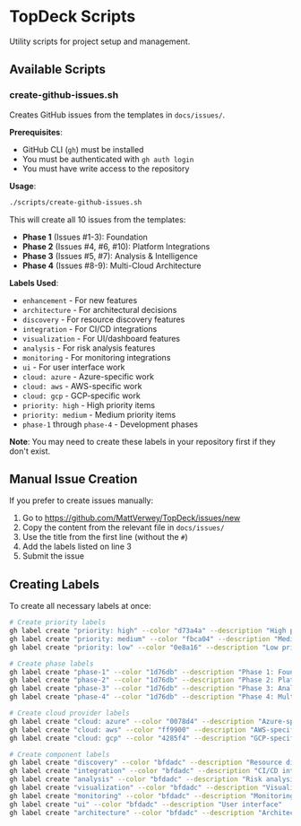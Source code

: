 # TopDeck Scripts

Utility scripts for project setup and management.

## Available Scripts

### create-github-issues.sh

Creates GitHub issues from the templates in `docs/issues/`.

**Prerequisites**:
- GitHub CLI (`gh`) must be installed
- You must be authenticated with `gh auth login`
- You must have write access to the repository

**Usage**:
```bash
./scripts/create-github-issues.sh
```

This will create all 10 issues from the templates:
- **Phase 1** (Issues #1-3): Foundation
- **Phase 2** (Issues #4, #6, #10): Platform Integrations
- **Phase 3** (Issues #5, #7): Analysis & Intelligence
- **Phase 4** (Issues #8-9): Multi-Cloud Architecture

**Labels Used**:
- `enhancement` - For new features
- `architecture` - For architectural decisions
- `discovery` - For resource discovery features
- `integration` - For CI/CD integrations
- `visualization` - For UI/dashboard features
- `analysis` - For risk analysis features
- `monitoring` - For monitoring integrations
- `ui` - For user interface work
- `cloud: azure` - Azure-specific work
- `cloud: aws` - AWS-specific work
- `cloud: gcp` - GCP-specific work
- `priority: high` - High priority items
- `priority: medium` - Medium priority items
- `phase-1` through `phase-4` - Development phases

**Note**: You may need to create these labels in your repository first if they don't exist.

## Manual Issue Creation

If you prefer to create issues manually:

1. Go to https://github.com/MattVerwey/TopDeck/issues/new
2. Copy the content from the relevant file in `docs/issues/`
3. Use the title from the first line (without the `#`)
4. Add the labels listed on line 3
5. Submit the issue

## Creating Labels

To create all necessary labels at once:

```bash
# Create priority labels
gh label create "priority: high" --color "d73a4a" --description "High priority"
gh label create "priority: medium" --color "fbca04" --description "Medium priority"
gh label create "priority: low" --color "0e8a16" --description "Low priority"

# Create phase labels
gh label create "phase-1" --color "1d76db" --description "Phase 1: Foundation"
gh label create "phase-2" --color "1d76db" --description "Phase 2: Platform Integrations"
gh label create "phase-3" --color "1d76db" --description "Phase 3: Analysis & Intelligence"
gh label create "phase-4" --color "1d76db" --description "Phase 4: Multi-Cloud Architecture"

# Create cloud provider labels
gh label create "cloud: azure" --color "0078d4" --description "Azure-specific"
gh label create "cloud: aws" --color "ff9900" --description "AWS-specific"
gh label create "cloud: gcp" --color "4285f4" --description "GCP-specific"

# Create component labels
gh label create "discovery" --color "bfdadc" --description "Resource discovery"
gh label create "integration" --color "bfdadc" --description "CI/CD integration"
gh label create "analysis" --color "bfdadc" --description "Risk analysis"
gh label create "visualization" --color "bfdadc" --description "Visualization"
gh label create "monitoring" --color "bfdadc" --description "Monitoring"
gh label create "ui" --color "bfdadc" --description "User interface"
gh label create "architecture" --color "bfdadc" --description "Architecture decisions"
```
